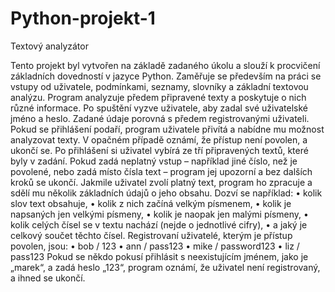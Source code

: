 # Python-projekt-1
Textový analyzátor 

Tento projekt byl vytvořen na základě zadaného úkolu a slouží k procvičení základních dovedností v jazyce Python. Zaměřuje se především na práci se vstupy od uživatele, podmínkami, seznamy, slovníky a základní textovou analýzu.
Program analyzuje předem připravené texty a poskytuje o nich různé informace. Po spuštění vyzve uživatele, aby zadal své uživatelské jméno a heslo. Zadané údaje porovná s předem registrovanými uživateli. Pokud se přihlášení podaří, program uživatele přivítá a nabídne mu možnost analyzovat texty. V opačném případě oznámí, že přístup není povolen, a ukončí se.
Po přihlášení si uživatel vybírá ze tří připravených textů, které byly v zadání. Pokud zadá neplatný vstup – například jiné číslo, než je povolené, nebo zadá místo čísla text – program jej upozorní a bez dalších kroků se ukončí.
Jakmile uživatel zvolí platný text, program ho zpracuje a sdělí mu několik základních údajů o jeho obsahu. Dozví se například:
•	kolik slov text obsahuje,
•	kolik z nich začíná velkým písmenem,
•	kolik je napsaných jen velkými písmeny,
•	kolik je naopak jen malými písmeny,
•	kolik celých čísel se v textu nachází (nejde o jednotlivé cifry),
•	a jaký je celkový součet těchto čísel.
Registrovaní uživatelé, kterým je přístup povolen, jsou:
•	bob / 123
•	ann / pass123
•	mike / password123
•	liz / pass123
Pokud se někdo pokusí přihlásit s neexistujícím jménem, jako je „marek“, a zadá heslo „123“, program oznámí, že uživatel není registrovaný, a ihned se ukončí.
